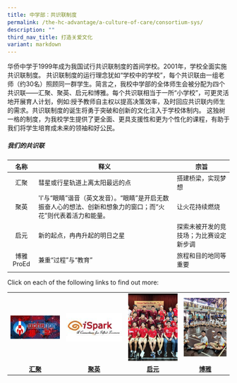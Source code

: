 ```yaml
---
title: 中学部：共识联制度
permalink: /the-hc-advantage/a-culture-of-care/consortium-sys/
description: ""
third_nav_title: 打造关爱文化
variant: markdown
---
```

华侨中学于1999年成为我国试行共识联制度的首间学校。2001年，学校全面实施共识联制度。
共识联制度的运行理念犹如“学校中的学校”，每个共识联由一组老师（约30名）照顾同一群学生。简言之，我校中学部的全体师生会被分配为四个共识联——汇聚、聚英、启元和博雅。每个共识联相当于一所“小学校”，可更灵活地开展育人计划，例如:授予教师自主权以提高决策效率，及时回应共识联内师生的需求。共识联制度的诞生将勇于突破和创新的文化注入于学校体制内。
这独树一格的制度，为我校学生提供了更全面、更具支援性和更为个性化的课程，有助于我们将学生培育成未来的领袖和好公民。

##### 我们的共识联

| 名称  | 释义  | 宗旨  |
|:-:|---|---|
| 汇聚  | 彗星或行星轨道上离太阳最远的点 | 搭建桥梁，实现梦想  |
| 聚英 | 'I'与“眼睛”谐音（英文发音）。“眼睛”是开启无数振奋人心的想法、创新和想象力的窗口；而“火花”则代表着活力和能量。	 | 让火花持续燃烧 |
| 启元  | 新的起点，冉冉升起的明日之星  | 探索未被开发的竞技场；为比赛设定新步调  |
| 博雅ProEd  | 兼重“过程”与“教育” | 旅程和目的地同等重要 |
|   |   |   |

Click on each of the following links to find out more:

<table style="table-layout: fixed; width: 100%;">
  <tbody>
    <tr>
      <td style="width: 25%;">
        <a href="https://aphelion.hci.edu.sg/">
          <img src="/images/Aphelion.jpg" style="width:100%">
        </a>
      </td>
      <td style="width: 28%;">
        <a href="https://sites.google.com/hci.edu.sg/ispark/home">
          <img src="/images/iSpark.jpg" style="width:100%">
        </a>
      </td>
      <td style="width: 25%;">
        <a href="https://sites.google.com/hci.edu.sg/ortus">
          <img src="/images/Ortus.jpg" style="width:100%">
        </a>
      </td>
      <td style="width: 25%;">
        <a href="https://sites.google.com/hci.edu.sg/proedconsortium">
          <img src="/images/ProEd.jpg" style="width:100%">
        </a>
      </td>
    </tr>
    <tr>
      <td align="center"><a href="https://aphelion.hci.edu.sg/"><strong>汇聚</strong></a></td>
      <td align="center"><a href="https://sites.google.com/hci.edu.sg/ispark/home"><strong>聚英</strong></a></td>
      <td align="center"><a href="https://sites.google.com/hci.edu.sg/ortus"><strong>启元</strong></a></td>
      <td align="center"><a href="https://sites.google.com/hci.edu.sg/proedconsortium"><strong>博雅</strong></a></td>
    </tr>
  </tbody>
</table>